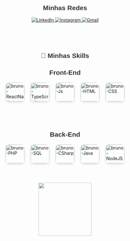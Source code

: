 <div>
  <h2 style="text-align: center; font-family: Arial, sans-serif; color: #333;">Minhas Redes</h2>
  <div style="text-align: center;">
    <a href="https://www.linkedin.com/in/bruno-silva-aragão-bb7333300" target="_blank">
      <img src="https://img.shields.io/badge/-LinkedIn-%230077B5?style=for-the-badge&logo=linkedin&logoColor=white" alt="LinkedIn">
    </a>
    <a href="https://www.instagram.com/brunu_us/" target="_blank">
      <img src="https://img.shields.io/badge/-Instagram-%23E4405F?style=for-the-badge&logo=instagram&logoColor=white" alt="Instagram">
    </a>
    <a href="mailto:bsaragao1990@gmail.com">
      <img src="https://img.shields.io/badge/-Gmail-%23333?style=for-the-badge&logo=gmail&logoColor=white" alt="Gmail">
    </a>
  </div>

  <br><br><br>

  <h2 style="text-align: center; font-family: Arial, sans-serif; color: #333;">🚀 Minhas Skills</h2>

  <h2 style="text-align: center; font-family: Arial, sans-serif; color: #333;">Front-End</h2>
  <div style="display: flex; justify-content: center; align-items: center; gap: 20px; margin-top: 20px;">
    <img alt="bruno-ReactNative" height="60" width="60" src="https://cdn.simpleicons.org/react/61DAFB" style="border-radius: 10px; box-shadow: 0 4px 6px rgba(0, 0, 0, 0.1); transition: transform 0.3s;">
    <img alt="bruno-TypeScript" height="60" width="60" src="https://cdn.simpleicons.org/typescript/3178C6" style="border-radius: 10px; box-shadow: 0 4px 6px rgba(0, 0, 0, 0.1); transition: transform 0.3s;">
    <img alt="bruno-Js" height="60" width="60" src="https://cdn.simpleicons.org/javascript/F7DF1E" style="border-radius: 10px; box-shadow: 0 4px 6px rgba(0, 0, 0, 0.1); transition: transform 0.3s;">
    <img alt="bruno-HTML" height="60" width="60" src="https://cdn.simpleicons.org/html5/E34F26" style="border-radius: 10px; box-shadow: 0 4px 6px rgba(0, 0, 0, 0.1); transition: transform 0.3s;">
    <img alt="bruno-CSS" height="60" width="60" src="https://cdn.simpleicons.org/css3/1572B6" style="border-radius: 10px; box-shadow: 0 4px 6px rgba(0, 0, 0, 0.1); transition: transform 0.3s;">
  </div>

  <br><br><br>

  <h2 style="text-align: center; font-family: Arial, sans-serif; color: #333;">Back-End</h2>
  <div style="display: flex; justify-content: center; align-items: center; gap: 20px; margin-top: 20px;">
    <img alt="bruno-PHP" height="60" width="60" src="https://cdn.simpleicons.org/php/777BB4" style="border-radius: 10px; box-shadow: 0 4px 6px rgba(0, 0, 0, 0.1); transition: transform 0.3s;">
    <img alt="bruno-SQL" height="60" width="60" src="https://cdn.simpleicons.org/mysql/4479A1" style="border-radius: 10px; box-shadow: 0 4px 6px rgba(0, 0, 0, 0.1); transition: transform 0.3s;">
    <img alt="bruno-CSharp" height="60" width="60" src="https://cdn.simpleicons.org/csharp/0078D4" style="border-radius: 10px; box-shadow: 0 4px 6px rgba(0, 0, 0, 0.1); transition: transform 0.3s;">
    <img alt="bruno-Java" height="60" width="60" src="https://cdn.simpleicons.org/openjdk/FF0000" style="border-radius: 10px; box-shadow: 0 4px 6px rgba(0, 0, 0, 0.1); transition: transform 0.3s;">
    <img alt="bruno-NodeJS" height="60" width="60" src="https://cdn.simpleicons.org/nodedotjs/339933" style="border-radius: 10px; box-shadow: 0 4px 6px rgba(0, 0, 0, 0.1); transition: transform 0.3s;">
  </div>

  <br><br>

  <div align="center">
    <a href="https://github.com/brunuos/">
      <img height="170em" src="https://github-readme-stats.vercel.app/api/top-langs/?username=brunuos&layout=compact&langs_count=7&theme=darck"/>
    </a>
  </div>

  <br><br>
</div>
